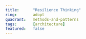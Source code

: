 ```yaml
---
title:      "Resilience Thinking"
ring:       adopt
quadrant:   methods-and-patterns
tags:       [architecture]
featured:   false
---
```

